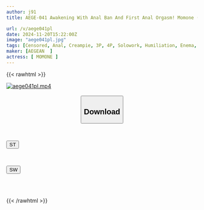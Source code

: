 ```yaml
---
author: j91
title: AEGE-041 Awakening With Anal Ban And First Anal Orgasm! Momone (26 Years Old) MOMONE

url: /v/aege041pl
date: 2024-11-20T15:22:00Z
image: "aege041pl.jpg"
tags: [Censored, Anal, Creampie, 3P, 4P, Solowork, Humiliation, Enema, (tag-censored), Foreign Objects, Toy, Evil	]
maker: [AEGEAN  ]
actress: [ MOMONE ]
---
```



{{< rawhtml >}}

<div class="video" data-videoid="61QVJ3womli9BrX">
    <a href="javascript:;">
        <img src="/v/aege041pl/aege041pl.jpg" width="WIDTH" height="HEIGHT" alt="aege041pl.mp4" loading="lazy">
    </a>
</div>

<script type="text/javascript" src="https://j91.asia/asset/on-demand-st.js"></script>

<br>
  <link rel="stylesheet" href="https://j91.asia/asset/bs5.css">
  
  <center>
  <button class="btn btn-primary" type="button" data-bs-toggle="collapse" data-bs-target=".multi-collapse" aria-expanded="false" aria-controls="multiCollapseExample1 multiCollapseExample2"><h2>Download</h2></button></center>
</p>
<div class="row">
  <div class="col">
    <div class="collapse multi-collapse" id="multiCollapseExample1">
      <div class="card card-body">
	      	      <br>
<div class="buttons">  
<p><a href="/v/aege041pl/st.html" target="_blank"><button class="btn-hover color-3"><i class="fa fa-download"></i> ST</button></a></p></div>
    </div>
  </div>
</div>
  <div class="col">
    <div class="collapse multi-collapse" id="multiCollapseExample2">
      <div class="card card-body">
	      <br>
<div class="buttons">
<p><a href="/v/aege041pl/sw.html" target="_blank"><button class="btn-hover color-2"><i class="fa fa-download"></i> SW</button></a></p></div>
<br><br>
      </div>
    </div>
  </div>
</div>

{{< /rawhtml >}}